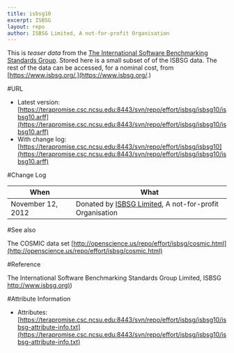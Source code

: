```yaml
---
title: isbsg10
excerpt: ISBSG
layout: repo
author: ISBSG Limited, A not-for-profit Organisation
---
```



This is _teaser data_ from the [The International Software Benchmarking Standards Group](https://www.isbsg.org/). Stored here is a small subset of of
the ISBSG data. The rest of the data can be accessed, for a nominal
cost, from [https://www.isbsg.org/.](https://www.isbsg.org/.)

#URL

  * Latest version: [https://terapromise.csc.ncsu.edu:8443/svn/repo/effort/isbsg/isbsg10/isbsg10.arff](https://terapromise.csc.ncsu.edu:8443/svn/repo/effort/isbsg/isbsg10/isbsg10.arff)
  * With change log: [https://terapromise.csc.ncsu.edu:8443/svn/repo/effort/isbsg/isbsg10](https://terapromise.csc.ncsu.edu:8443/svn/repo/effort/isbsg/isbsg10/isbsg10.arff)

#Change Log

When | What
---- | ----
November 12, 2012 | Donated by [ISBSG Limited](/repo/people/data-donors/promise3.html), A not-for-profit Organisation

#See also

The COSMIC data set [http://openscience.us/repo/effort/isbsg/cosmic.html](http://openscience.us/repo/effort/isbsg/cosmic.html)

#Reference

 The International Software Benchmarking Standards Group Limited, ISBSG [http://www.isbsg.org)](http://www.isbsg.org))
 
#Attribute Information

 * Attributes: [https://terapromise.csc.ncsu.edu:8443/svn/repo/effort/isbsg/isbsg10/isbsg-attribute-info.txt](https://terapromise.csc.ncsu.edu:8443/svn/repo/effort/isbsg/isbsg10/isbsg-attribute-info.txt)
